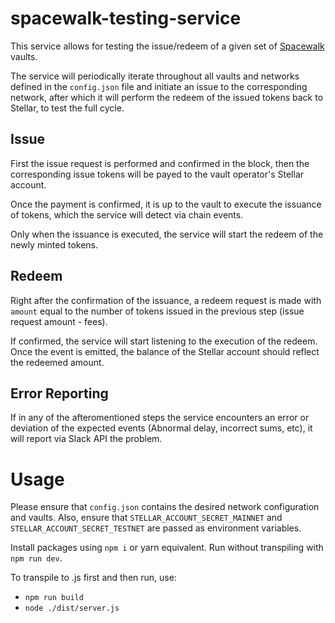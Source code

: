 # spacewalk-testing-service

This service allows for testing the issue/redeem of a given set of [Spacewalk](https://github.com/pendulum-chain/spacewalk) vaults.

The service will periodically iterate throughout all vaults and networks defined in the `config.json` file and initiate an issue to the corresponding network, after which it will perform the redeem of the issued tokens back to Stellar, to test the full cycle.

## Issue

First the issue request is performed and confirmed in the block, then the corresponding issue tokens will be payed to the vault operator's Stellar account.

Once the payment is confirmed, it is up to the vault to execute the issuance of tokens, which the service will detect via chain events.

Only when the issuance is executed, the service will start the redeem of the newly minted tokens.

## Redeem

Right after the confirmation of the issuance, a redeem request is made with `amount` equal to the number of tokens issued in the previous step (issue request amount - fees).

If confirmed, the service will start listening to the execution of the redeem. Once the event is emitted, the balance of the Stellar account should reflect the redeemed amount.

## Error Reporting

If in any of the afteromentioned steps the service encounters an error or deviation of the expected events (Abnormal delay, incorrect sums, etc), it will report via Slack API the problem.

# Usage

Please ensure that `config.json` contains the desired network configuration and vaults.
Also, ensure that `STELLAR_ACCOUNT_SECRET_MAINNET` and `STELLAR_ACCOUNT_SECRET_TESTNET` are passed as environment variables.

Install packages using `npm i` or yarn equivalent.
Run without transpiling with `npm run dev`.

To transpile to .js first and then run, use:

- `npm run build`
- `node ./dist/server.js`
